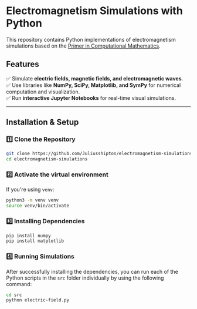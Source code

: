 # **Electromagnetism Simulations with Python**

This repository contains Python implementations of electromagnetism simulations based on the [Primer in Computational Mathematics](https://primer-computational-mathematics.github.io/book/d_geosciences/Electromagnetism/1_electricity_magnetism.html).

## **Features**

✅ Simulate **electric fields, magnetic fields, and electromagnetic waves**.  
✅ Use libraries like **NumPy, SciPy, Matplotlib, and SymPy** for numerical computation and visualization.  
✅ Run **interactive Jupyter Notebooks** for real-time visual simulations.

---

## **Installation & Setup**

### **1️⃣ Clone the Repository**

```sh
git clone https://github.com/Juliusshipton/electromagnetism-simulations.git
cd electromagnetism-simulations
```

### **2️⃣ Activate the virtual environment**

If you're using `venv`:

```bash
python3 -m venv venv
source venv/bin/activate

```

### **3️⃣ Installing Dependencies**

```bash
pip install numpy
pip install matplotlib

```

### **4️⃣ Running Simulations**

After successfully installing the dependencies, you can run each of the Python scripts in the `src` folder individually by using the following command:

```sh
cd src
python electric-field.py
```
